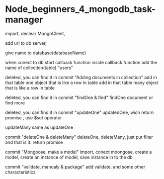 # Node_beginners_4_mongodb_task-manager

import, declear MongoClient,

add url to db server,

give name to database(databaseName)

when conect to db start callback function
inside callback function add the name of collection(table) "users"

deleted, you can find it in commit "Adding documents in collection"
add in that table one object that is like a row in table
add in that table many object that is like a row in table

deleted, you can find it in commit "findOne & find"
findOne document or find more

deleted, you can find it in commit "updateOne"
updatedOne, wich return promise , use \$set operator

updateMany same as updateOne

commit "deleteOne & deleteMany"
deleteOne, deleteMany, just put filter and that is it. return promise

commit "Mongoose, make a model"
import, conect moongose, create a model, create an instance of model, save instance in to the db

commit "validate, manualy & package"
add validate, and some other characteristics
